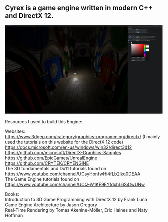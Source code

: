 ## Cyrex is a game engine written in modern C++ and DirectX 12.

[![Sponza rendered with Cyrex](Cyrex/Resources/Screenshots/CyrexSponzaScene.PNG?raw=true)](#)

Resources I used to build this Engine:

Websites:\
https://www.3dgep.com/category/graphics-programming/directx/ (I mainly used the tutorials on this website for the DirectX 12 code)\
https://docs.microsoft.com/en-us/windows/win32/direct3d12 \
https://github.com/microsoft/DirectX-Graphics-Samples \
https://github.com/EpicGames/UnrealEngine \
https://github.com/CRYTEK/CRYENGINE \
The 3D fundamentals and Dx11 tutorials found on https://www.youtube.com/channel/UCsyHonfwHi4fLb2lkq0DEAA \
The Game Engine tutorials found on https://www.youtube.com/channel/UCQ-W1KE9EYfdxhL6S4twUNw 

Books:\
Introduction to 3D Game Programming with DirectX 12 by Frank Luna\
Game Engine Architecture by Jason Gregory\
Real-Time Rendering by Tomas Akenine-Möller, Eric Haines and Naty Hoffman
